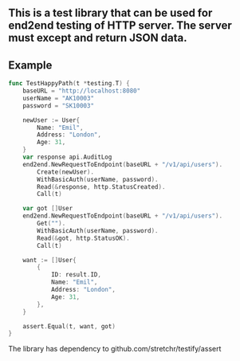 ## This is a test library that can be used for end2end testing of HTTP server. The server must except and return JSON data.

## Example

```go
func TestHappyPath(t *testing.T) {
    baseURL = "http://localhost:8080"
    userName = "AK10003"
    password = "SK10003"

    newUser := User{
        Name: "Emil",
        Address: "London",
        Age: 31,
    }
    var response api.AuditLog
    end2end.NewRequestToEndpoint(baseURL + "/v1/api/users").
        Create(newUser).
        WithBasicAuth(userName, password).
        Read(&response, http.StatusCreated).
        Call(t)

    var got []User
    end2end.NewRequestToEndpoint(baseURL + "/v1/api/users").
        Get("").
        WithBasicAuth(userName, password).
        Read(&got, http.StatusOK).
        Call(t)

    want := []User{
        {
            ID: result.ID,
            Name: "Emil",
            Address: "London",
            Age: 31,
        },
    }

    assert.Equal(t, want, got)
}
```

The library has dependency to github.com/stretchr/testify/assert